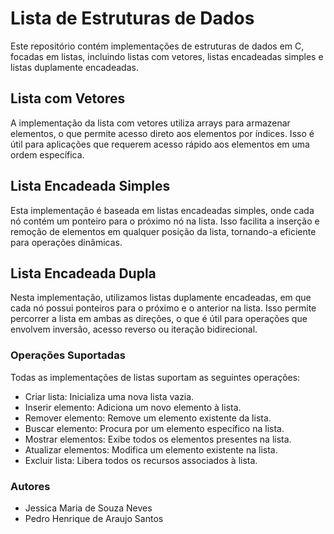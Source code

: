 # Lista de Estruturas de Dados

Este repositório contém implementações de estruturas de dados em C, focadas em listas, incluindo listas com vetores, listas encadeadas simples e listas duplamente encadeadas.

## Lista com Vetores

A implementação da lista com vetores utiliza arrays para armazenar elementos, o que permite acesso direto aos elementos por índices. Isso é útil para aplicações que requerem acesso rápido aos elementos em uma ordem específica.

## Lista Encadeada Simples

Esta implementação é baseada em listas encadeadas simples, onde cada nó contém um ponteiro para o próximo nó na lista. Isso facilita a inserção e remoção de elementos em qualquer posição da lista, tornando-a eficiente para operações dinâmicas.

## Lista Encadeada Dupla

Nesta implementação, utilizamos listas duplamente encadeadas, em que cada nó possui ponteiros para o próximo e o anterior na lista. Isso permite percorrer a lista em ambas as direções, o que é útil para operações que envolvem inversão, acesso reverso ou iteração bidirecional.

### Operações Suportadas

Todas as implementações de listas suportam as seguintes operações:

- Criar lista: Inicializa uma nova lista vazia.
- Inserir elemento: Adiciona um novo elemento à lista.
- Remover elemento: Remove um elemento existente da lista.
- Buscar elemento: Procura por um elemento específico na lista.
- Mostrar elementos: Exibe todos os elementos presentes na lista.
- Atualizar elementos: Modifica um elemento existente na lista.
- Excluir lista: Libera todos os recursos associados à lista.

### Autores

- Jessica Maria de Souza Neves
- Pedro Henrique de Araujo Santos
